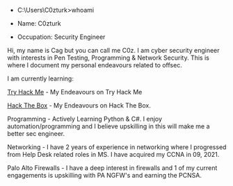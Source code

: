 
- C:\Users\C0zturk>whoami

 - Name: C0zturk
 - Occupation: Security Engineer

Hi, my name is Cag but you can call me C0z.  I am cyber security engineer with interests in Pen Testing, Programming & Network Security.  This is where I document my personal endeavours related to offsec.  


I am currently learning:

[Try Hack Me](https://tryhackme.com/profile) - My Endeavours on Try Hack Me

[Hack The Box](https://app.hackthebox.com/profile/overview) - My Endeavours on Hack The Box.

Programming - Actively Learning Python & C#.  I enjoy automation/programming and I believe upskilling in this will make me a better sec engineer.

Networking - I have 2 years of experience in networking where I progressed from Help Desk related roles in MS.  I have acquired my CCNA in 09, 2021.

Palo Alto Firewalls - I have a deep interest in firewalls and 1 of my current engagements is upskilling with PA NGFW's and earning the PCNSA.




